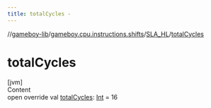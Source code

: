 ```yaml
---
title: totalCycles -
---
```

//[gameboy-lib](../../index.md)/[gameboy.cpu.instructions.shifts](../index.md)/[SLA_HL](index.md)/[totalCycles](total-cycles.md)



# totalCycles  
[jvm]  
Content  
open override val [totalCycles](total-cycles.md): [Int](https://kotlinlang.org/api/latest/jvm/stdlib/kotlin/-int/index.html) = 16  



